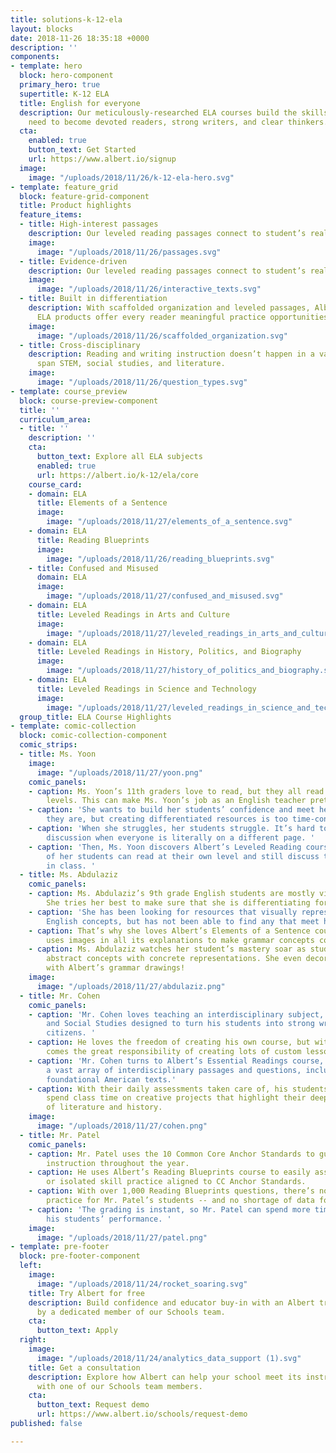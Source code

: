 ```yaml
---
title: solutions-k-12-ela
layout: blocks
date: 2018-11-26 18:35:18 +0000
description: ''
components:
- template: hero
  block: hero-component
  primary_hero: true
  supertitle: K-12 ELA
  title: English for everyone
  description: Our meticulously-researched ELA courses build the skills that students
    need to become devoted readers, strong writers, and clear thinkers.
  cta:
    enabled: true
    button_text: Get Started
    url: https://www.albert.io/signup
  image:
    image: "/uploads/2018/11/26/k-12-ela-hero.svg"
- template: feature_grid
  block: feature-grid-component
  title: Product highlights
  feature_items:
  - title: High-interest passages
    description: Our leveled reading passages connect to student’s real-life contexts.
    image:
      image: "/uploads/2018/11/26/passages.svg"
  - title: Evidence-driven
    description: Our leveled reading passages connect to student’s real-life contexts.
    image:
      image: "/uploads/2018/11/26/interactive_texts.svg"
  - title: Built in differentiation
    description: With scaffolded organization and leveled passages, Albert’s Core
      ELA products offer every reader meaningful practice opportunities.
    image:
      image: "/uploads/2018/11/26/scaffolded_organization.svg"
  - title: Cross-disciplinary
    description: Reading and writing instruction doesn’t happen in a vacuum. Our passages
      span STEM, social studies, and literature.
    image:
      image: "/uploads/2018/11/26/question_types.svg"
- template: course_preview
  block: course-preview-component
  title: ''
  curriculum_area:
  - title: ''
    description: ''
    cta:
      button_text: Explore all ELA subjects
      enabled: true
      url: https://albert.io/k-12/ela/core
    course_card:
    - domain: ELA
      title: Elements of a Sentence
      image:
        image: "/uploads/2018/11/27/elements_of_a_sentence.svg"
    - domain: ELA
      title: Reading Blueprints
      image:
        image: "/uploads/2018/11/26/reading_blueprints.svg"
    - title: Confused and Misused
      domain: ELA
      image:
        image: "/uploads/2018/11/27/confused_and_misused.svg"
    - domain: ELA
      title: Leveled Readings in Arts and Culture
      image:
        image: "/uploads/2018/11/27/leveled_readings_in_arts_and_culture.svg"
    - domain: ELA
      title: Leveled Readings in History, Politics, and Biography
      image:
        image: "/uploads/2018/11/27/history_of_politics_and_biography.svg"
    - domain: ELA
      title: Leveled Readings in Science and Technology
      image:
        image: "/uploads/2018/11/27/leveled_readings_in_science_and_technology.svg"
  group_title: ELA Course Highlights
- template: comic-collection
  block: comic-collection-component
  comic_strips:
  - title: Ms. Yoon
    image:
      image: "/uploads/2018/11/27/yoon.png"
    comic_panels:
    - caption: Ms. Yoon’s 11th graders love to read, but they all read at very different
        levels. This can make Ms. Yoon’s job as an English teacher pretty challenging.
    - caption: 'She wants to build her students’ confidence and meet her readers where
        they are, but creating differentiated resources is too time-consuming. '
    - caption: 'When she struggles, her students struggle. It’s hard to have a class
        discussion when everyone is literally on a different page. '
    - caption: 'Then, Ms. Yoon discovers Albert’s Leveled Reading course. Now all
        of her students can read at their own level and still discuss the same ideas
        in class. '
  - title: Ms. Abdulaziz
    comic_panels:
    - caption: Ms. Abdulaziz’s 9th grade English students are mostly visual learners.
        She tries her best to make sure that she is differentiating for their needs.
    - caption: 'She has been looking for resources that visually represent simple
        English concepts, but has not been able to find any that meet her needs. '
    - caption: That’s why she loves Albert’s Elements of a Sentence course, which
        uses images in all its explanations to make grammar concepts come to life.
    - caption: Ms. Abdulaziz watches her student’s mastery soar as students connect
        abstract concepts with concrete representations. She even decorates her classroom
        with Albert’s grammar drawings!
    image:
      image: "/uploads/2018/11/27/abdulaziz.png"
  - title: Mr. Cohen
    comic_panels:
    - caption: 'Mr. Cohen loves teaching an interdisciplinary subject, combining English
        and Social Studies designed to turn his students into strong writers and informed
        citizens. '
    - caption: He loves the freedom of creating his own course, but with great freedom
        comes the great responsibility of creating lots of custom lesson plans...
    - caption: 'Mr. Cohen turns to Albert’s Essential Readings course, which provides
        a vast array of interdisciplinary passages and questions, including his favorite:
        foundational American texts.'
    - caption: With their daily assessments taken care of, his students are free to
        spend class time on creative projects that highlight their deep understanding
        of literature and history.
    image:
      image: "/uploads/2018/11/27/cohen.png"
  - title: Mr. Patel
    comic_panels:
    - caption: Mr. Patel uses the 10 Common Core Anchor Standards to guide his ELA
        instruction throughout the year.
    - caption: He uses Albert’s Reading Blueprints course to easily assign mixed practice
        or isolated skill practice aligned to CC Anchor Standards.
    - caption: With over 1,000 Reading Blueprints questions, there’s no shortage of
        practice for Mr. Patel’s students -- and no shortage of data for him to analyze.
    - caption: 'The grading is instant, so Mr. Patel can spend more time understanding
        his students’ performance. '
    image:
      image: "/uploads/2018/11/27/patel.png"
- template: pre-footer
  block: pre-footer-component
  left:
    image:
      image: "/uploads/2018/11/24/rocket_soaring.svg"
    title: Try Albert for free
    description: Build confidence and educator buy-in with an Albert trial supported
      by a dedicated member of our Schools team.
    cta:
      button_text: Apply
  right:
    image:
      image: "/uploads/2018/11/24/analytics_data_support (1).svg"
    title: Get a consultation
    description: Explore how Albert can help your school meet its instructional goals
      with one of our Schools team members.
    cta:
      button_text: Request demo
      url: https://www.albert.io/schools/request-demo
published: false

---
```

